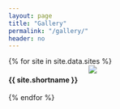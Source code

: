 ```yaml
---
layout: page
title: "Gallery"
permalink: "/gallery/"
header: no
---
```


<div>
 {% for site in site.data.sites %}
	<div class="medium-3 columns">
      <h4>{{ site.shortname }}</h4>
      <div class="team-member">
      <a href="/site/index.html?site={{site.shortname}}">
        <img src="/images/overviews/{{site.shortname}}_overview.png">
      </a>
    	</div>
    </div>
  {% endfor %}
</div>
